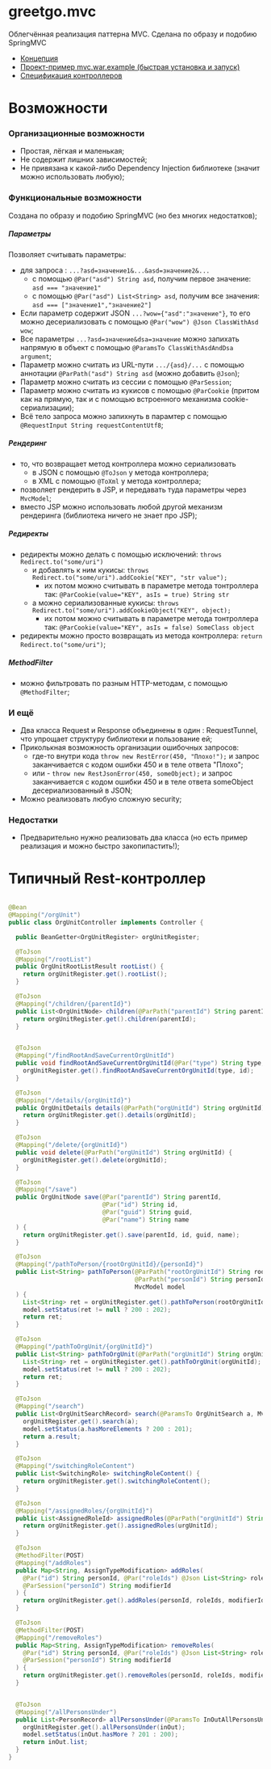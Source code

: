 # greetgo.mvc

Облегчённая реализация паттерна MVC. Сделана по образу и подобию SpringMVC

 - [Концепция](doc/concept.md)
 - [Проект-пример mvc.war.example (быстрая установка и запуск)](doc/mvc_war_example.md)
 - [Спецификация контроллеров](doc/controller_spec.md)

# Возможности

### Организационные возможности
  - Простая, лёгкая и маленькая;
  - Не содержит лишних зависимостей;
  - Не привязана к какой-либо Dependency Injection библиотеке (значит можно использовать любую);

### Функциональные возможности

Создана по образу и подобию SpringMVC (но без многих недостатков);

##### Параметры
Позволяет считывать параметры:
  - для запроса : `...?asd=значение1&...&asd=значение2&...`
    - с помощью `@Par("asd") String asd`, получим первое значение: `asd === "значение1"`
    - с помощью `@Par("asd") List<String> asd`, получим все значения: `asd === ["значение1","значение2"]`
  - Если параметр содержит JSON `...?wow={"asd":"значение"}`, то его можно десериализовать с помощью `@Par("wow") @Json ClassWithAsd wow`;
  - Все параметры `...?asd=значение&dsa=значение` можно запихать напрямую в объект с помощью `@ParamsTo ClassWithAsdAndDsa argument`;
  - Параметр можно считать из URL-пути `.../{asd}/...` с помощью аннотации `@ParPath("asd") String asd` (можно добавить `@Json`);
  - Параметр можно считать из сессии с помощью `@ParSession`;
  - Параметр можно считать из кукисов с помощью `@ParCookie` (притом как на прямую, так и с помощью встроенного механизма cookie-сериализации);
  - Всё тело запроса можно запихнуть в парамтер с помощью `@RequestInput String requestContentUtf8`;

##### Рендеринг
  - то, что возвращает метод контроллера можно сериализовать
    - в JSON с помощью `@ToJson` у метода контроллера;
    - в XML с помощью `@ToXml` у метода контроллера;
  - позволяет рендерить в JSP, и передавать туда параметры через `MvcModel`;
  - вместо JSP можно использовать любой другой механизм рендеринга (библиотека ничего не знает про JSP);

##### Редиректы
  - редиректы можно делать с помощью исключений: `throws Redirect.to("some/uri")`
    - и добавлять к ним кукисы: `throws Redirect.to("some/uri").addCookie("KEY", "str value");`
      - их потом можно считывать в параметре метода тонтроллера так: `@ParCookie(value="KEY", asIs = true) String str`
    - а можно сериализованные кукисы: `throws Redirect.to("some/uri").addCookieObject("KEY", object);`
      - их потом можно считывать в параметре метода тонтроллера так: `@ParCookie(value="KEY", asIs = false) SomeClass object`
  - редиректы можно просто возвращать из метода контроллера: `return Redirect.to("some/uri")`;

##### MethodFilter
  - можно фильтровать по разным HTTP-методам, с помощью `@MethodFilter`;

### И ещё
  - Два класса Request и Response объединены в один : RequestTunnel, что упрощает структуру библиотеки и пользование ей;
  - Приколькная возможность организации ошибочных запросов:
    - где-то внутри кода `throw new RestError(450, "Плохо!");` и запрос заканчивается с кодом ошибки 450 и в теле ответа "Плохо";
    - или - `throw new RestJsonError(450, someObject);` и запрос заканчивается с кодом ошибки 450 и в теле ответа someObject десериализованный в JSON;
  - Можно реализовать любую сложную security;

### Недостатки

  - Предварительно нужно реализовать два класса (но есть пример реализация и можно быстро закопипастить!);

# Типичный Rest-контроллер

```java

@Bean
@Mapping("/orgUnit")
public class OrgUnitController implements Controller {

  public BeanGetter<OrgUnitRegister> orgUnitRegister;

  @ToJson
  @Mapping("/rootList")
  public OrgUnitRootListResult rootList() {
    return orgUnitRegister.get().rootList();
  }

  @ToJson
  @Mapping("/children/{parentId}")
  public List<OrgUnitNode> children(@ParPath("parentId") String parentId) {
    return orgUnitRegister.get().children(parentId);
  }


  @ToJson
  @Mapping("/findRootAndSaveCurrentOrgUnitId")
  public void findRootAndSaveCurrentOrgUnitId(@Par("type") String type, @Par("id") String id) {
    orgUnitRegister.get().findRootAndSaveCurrentOrgUnitId(type, id);
  }

  @ToJson
  @Mapping("/details/{orgUnitId}")
  public OrgUnitDetails details(@ParPath("orgUnitId") String orgUnitId) {
    return orgUnitRegister.get().details(orgUnitId);
  }

  @ToJson
  @Mapping("/delete/{orgUnitId}")
  public void delete(@ParPath("orgUnitId") String orgUnitId) {
    orgUnitRegister.get().delete(orgUnitId);
  }

  @ToJson
  @Mapping("/save")
  public OrgUnitNode save(@Par("parentId") String parentId,
                          @Par("id") String id,
                          @Par("guid") String guid,
                          @Par("name") String name
  ) {
    return orgUnitRegister.get().save(parentId, id, guid, name);
  }

  @ToJson
  @Mapping("/pathToPerson/{rootOrgUnitId}/{personId}")
  public List<String> pathToPerson(@ParPath("rootOrgUnitId") String rootOrgUnitId,
                                   @ParPath("personId") String personId,
                                   MvcModel model
  ) {
    List<String> ret = orgUnitRegister.get().pathToPerson(rootOrgUnitId, personId);
    model.setStatus(ret != null ? 200 : 202);
    return ret;
  }

  @ToJson
  @Mapping("/pathToOrgUnit/{orgUnitId}")
  public List<String> pathToOrgUnit(@ParPath("orgUnitId") String orgUnitId, MvcModel model) {
    List<String> ret = orgUnitRegister.get().pathToOrgUnit(orgUnitId);
    model.setStatus(ret != null ? 200 : 202);
    return ret;
  }

  @ToJson
  @Mapping("/search")
  public List<OrgUnitSearchRecord> search(@ParamsTo OrgUnitSearch a, MvcModel model) {
    orgUnitRegister.get().search(a);
    model.setStatus(a.hasMoreElements ? 200 : 201);
    return a.result;
  }

  @ToJson
  @Mapping("/switchingRoleContent")
  public List<SwitchingRole> switchingRoleContent() {
    return orgUnitRegister.get().switchingRoleContent();
  }

  @ToJson
  @Mapping("/assignedRoles/{orgUnitId}")
  public List<AssignedRoleId> assignedRoles(@ParPath("orgUnitId") String urgUnitId) {
    return orgUnitRegister.get().assignedRoles(urgUnitId);
  }

  @ToJson
  @MethodFilter(POST)
  @Mapping("/addRoles")
  public Map<String, AssignTypeModification> addRoles(
    @Par("id") String personId, @Par("roleIds") @Json List<String> roleIds,
    @ParSession("personId") String modifierId
  ) {
    return orgUnitRegister.get().addRoles(personId, roleIds, modifierId);
  }

  @ToJson
  @MethodFilter(POST)
  @Mapping("/removeRoles")
  public Map<String, AssignTypeModification> removeRoles(
    @Par("id") String personId, @Par("roleIds") @Json List<String> roleIds,
    @ParSession("personId") String modifierId
  ) {
    return orgUnitRegister.get().removeRoles(personId, roleIds, modifierId);
  }


  @ToJson
  @Mapping("/allPersonsUnder")
  public List<PersonRecord> allPersonsUnder(@ParamsTo InOutAllPersonsUnder inOut, MvcModel model) {
    orgUnitRegister.get().allPersonsUnder(inOut);
    model.setStatus(inOut.hasMore ? 201 : 200);
    return inOut.list;
  }
}

```